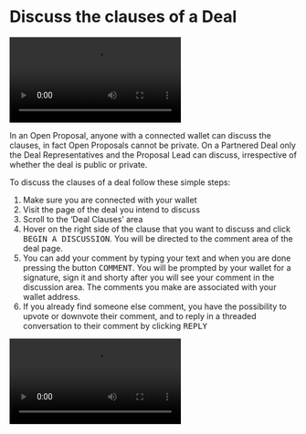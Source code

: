 # Discuss the clauses of a Deal

<video style="max-width: 100% !important; height: auto !important;" controls preload="auto"><source src="https://ik.imagekit.io/primedao/PrimeDeals/6-commenting_7TX5DwmXu.mp4" type="video/mp4">Your browser does not support the video tag.</video>

In an Open Proposal, anyone with a connected wallet can discuss the clauses, in fact Open Proposals cannot be private. On a Partnered Deal only the Deal Representatives and the Proposal Lead can discuss, irrespective of whether the deal is public or private.

To discuss the clauses of a deal follow these simple steps:

1. Make sure you are connected with your wallet
2. Visit the page of the deal you intend to discuss
3. Scroll to the ‘Deal Clauses’ area
4. Hover on the right side of the clause that you want to discuss and click <kbd>BEGIN A DISCUSSION</kbd>. You will be directed to the comment area of the deal page.
5. You can add your comment by typing your text and when you are done pressing the button <kbd>COMMENT</kbd>. You will be prompted by your wallet for a signature, sign it and shorty after you will see your comment in the discussion area. The comments you make are associated with your wallet address.
6. If you already find someone else comment, you have the possibility to upvote or downvote their comment, and to reply in a threaded conversation to their comment by clicking <kbd>REPLY</kbd>


<video style="max-width: 100% !important; height: auto !important;" controls preload="auto"><source src="https://ik.imagekit.io/primedao/PrimeDeals/6b-vote-a-comment-gif-deals_-eCoEug1z.mp4" type="video/mp4">Your browser does not support the video tag.</video>